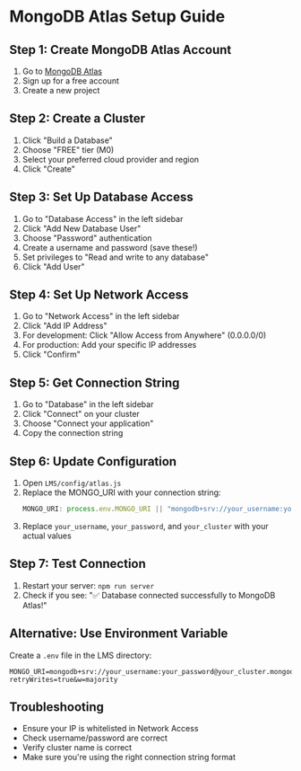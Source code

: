 # MongoDB Atlas Setup Guide

## Step 1: Create MongoDB Atlas Account
1. Go to [MongoDB Atlas](https://www.mongodb.com/atlas)
2. Sign up for a free account
3. Create a new project

## Step 2: Create a Cluster
1. Click "Build a Database"
2. Choose "FREE" tier (M0)
3. Select your preferred cloud provider and region
4. Click "Create"

## Step 3: Set Up Database Access
1. Go to "Database Access" in the left sidebar
2. Click "Add New Database User"
3. Choose "Password" authentication
4. Create a username and password (save these!)
5. Set privileges to "Read and write to any database"
6. Click "Add User"

## Step 4: Set Up Network Access
1. Go to "Network Access" in the left sidebar
2. Click "Add IP Address"
3. For development: Click "Allow Access from Anywhere" (0.0.0.0/0)
4. For production: Add your specific IP addresses
5. Click "Confirm"

## Step 5: Get Connection String
1. Go to "Database" in the left sidebar
2. Click "Connect" on your cluster
3. Choose "Connect your application"
4. Copy the connection string

## Step 6: Update Configuration
1. Open `LMS/config/atlas.js`
2. Replace the MONGO_URI with your connection string:
   ```javascript
   MONGO_URI: process.env.MONGO_URI || "mongodb+srv://your_username:your_password@your_cluster.mongodb.net/lms?retryWrites=true&w=majority"
   ```
3. Replace `your_username`, `your_password`, and `your_cluster` with your actual values

## Step 7: Test Connection
1. Restart your server: `npm run server`
2. Check if you see: "✅ Database connected successfully to MongoDB Atlas!"

## Alternative: Use Environment Variable
Create a `.env` file in the LMS directory:
```
MONGO_URI=mongodb+srv://your_username:your_password@your_cluster.mongodb.net/lms?retryWrites=true&w=majority
```

## Troubleshooting
- Ensure your IP is whitelisted in Network Access
- Check username/password are correct
- Verify cluster name is correct
- Make sure you're using the right connection string format
